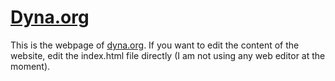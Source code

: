 # [Dyna.org](http://dyna.org)

This is the webpage of [dyna.org](http://dyna.org).  If you want to edit the
content of the website, edit the index.html file directly (I am not using any
web editor at the moment).
